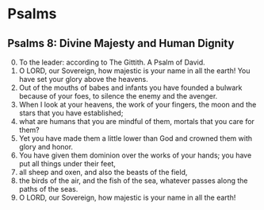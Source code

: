 # Psalms

Psalms 8: Divine Majesty and Human Dignity
---

0. To the leader: according to The Gittith. A Psalm of David.
1. O LORD, our Sovereign, how majestic is your name in all the earth! You have set your glory above the heavens.
2. Out of the mouths of babes and infants you have founded a bulwark because of your foes, to silence the enemy and the avenger.
3. When I look at your heavens, the work of your fingers, the moon and the stars that you have established;
4. what are humans that you are mindful of them, mortals that you care for them?
5. Yet you have made them a little lower than God and crowned them with glory and honor.
6. You have given them dominion over the works of your hands; you have put all things under their feet,
7. all sheep and oxen, and also the beasts of the field,
8. the birds of the air, and the fish of the sea, whatever passes along the paths of the seas.
9. O LORD, our Sovereign, how majestic is your name in all the earth!